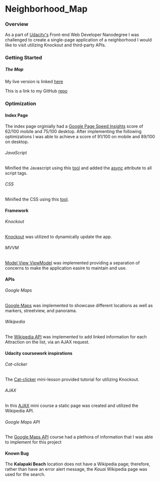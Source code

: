 # Neighborhood_Map

### Overview

As a part of [Udacity's](http://www.udacity.com) Front-end Web Developer Nanodegree I was challenged to create a single-page application of a neighborhood I would like to visit utilizing Knockout and third-party APIs.

### Getting Started

##### The Map

My live version is linked [here](https://megdollar.github.io/Neighborhood_Map/)

This is a link to my GitHub [repo](https://github.com/megdollar/Neighborhood_Map)

### Optimization

#### Index Page

The index page orginially had a [Google Page Speed Insights](https://developers.google.com/speed/pagespeed/insights/) score of 62/100 mobile and 75/100 desktop. After implementing the following optimizations I was able to achieve a score of 91/100 on mobile and 89/100 on desktop.

###### JavaScript
Minified the Javascript using this [tool](https://javascript-minifier.com/) and added the [async](https://developer.mozilla.org/en-US/docs/Web/HTML/Element/script) attribute to all script tags.

###### CSS
Minified the CSS using this [tool](https://cssminifier.com/).  

#### Framework

###### Knockout 

[Knockout](http://knockoutjs.com/documentation/introduction.html) was utilized to dynamically update the app.

###### MVVM

[Model View ViewModel](https://msdn.microsoft.com/en-us/library/hh848246.aspx) was implemented providing a separation of concerns to make the application easire to maintain and use.

#### APIs

###### Google Maps

[Google Maps](https://developers.google.com/maps/documentation/javascript/) was implemented to showcase different locations as well as markers, streetview, and panorama.

###### Wikipedia

The [Wikipedia API](https://www.mediawiki.org/wiki/API:Main_page) was implemented to add linked information for each Attraction on the list, via an AJAX request.

#### Udacity coursework inspirations

###### Cat-clicker

The [Cat-clicker](https://github.com/udacity/ud989-cat-clicker-ko-starter) mini-lesson provided tutorial for utilizing Knockout.

###### AJAX

In this [AJAX](https://www.udacity.com/api/nodes/3180658597/supplemental_media/udacity-ajax-initzip/download) mini course a static page was created and utilized the Wikipedia API.

###### Google Maps API

The [Google Maps API](https://github.com/udacity/ud864) course had a plethora of information that I was able to implement for this project

#### Known Bug

The **Kalapaki Beach** location does not have a Wikipedia page; therefore, rather than have an error alert message, the *Kauai* Wikipedia page was used for the search.
